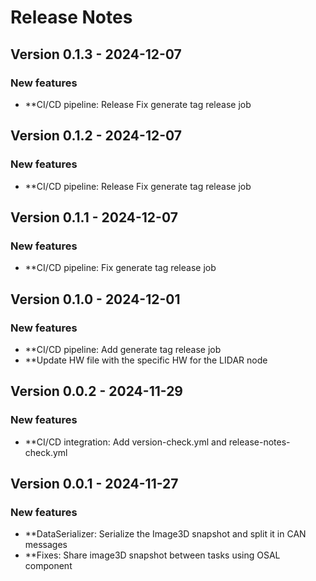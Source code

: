 # Release Notes

## Version 0.1.3 - 2024-12-07

###  New features
- **CI/CD pipeline: Release Fix generate tag release job

## Version 0.1.2 - 2024-12-07

###  New features
- **CI/CD pipeline: Release Fix generate tag release job

## Version 0.1.1 - 2024-12-07

###  New features
- **CI/CD pipeline: Fix generate tag release job

## Version 0.1.0 - 2024-12-01

###  New features
- **CI/CD pipeline: Add generate tag release job
- **Update HW file with the specific HW for the LIDAR node

## Version 0.0.2 - 2024-11-29

###  New features
- **CI/CD integration: Add version-check.yml and release-notes-check.yml

## Version 0.0.1 - 2024-11-27

###  New features
- **DataSerializer: Serialize the Image3D snapshot and split it in CAN messages
- **Fixes: Share image3D snapshot between tasks using OSAL component

